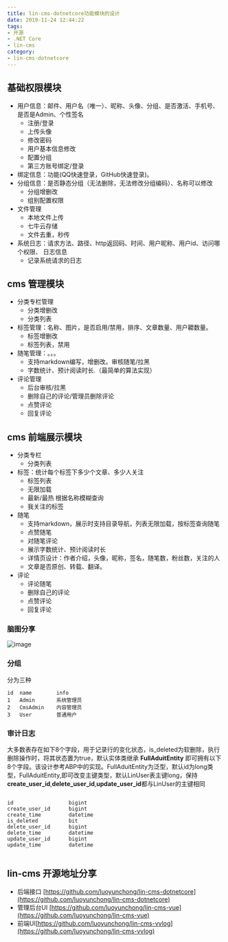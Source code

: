 ```yaml
---
title: lin-cms-dotnetcore功能模块的设计
date: 2019-11-24 12:44:22
tags:
- 开源
- .NET Core
- lin-cms
category:
- lin-cms-dotnetcore
---
```



## 基础权限模块
- 用户信息：邮件、用户名（唯一）、昵称、头像、分组、是否激活、手机号、是否是Admin、个性签名
    - 注册/登录
    - 上传头像
    - 修改密码
    - 用户基本信息修改
    - 配置分组
    - 第三方账号绑定/登录
- 绑定信息：功能(QQ快速登录，GitHub快速登录)。<!-- more -->
- 分组信息：是否静态分组（无法删除，无法修改分组编码）、名称可以修改
    - 分组增删改
    - 组别配置权限
- 文件管理
    - 本地文件上传
    - 七牛云存储
    - 文件去重，秒传
- 系统日志：请求方法、路径、http返回码、时间、用户昵称、用户id、访问哪个权限、 日志信息
    - 记录系统请求的日志

## cms 管理模块
- 分类专栏管理
    - 分类增删改
    - 分类列表
- 标签管理：名称、图片，是否启用/禁用，排序、文章数量、用户耱数量。
    - 标签增删改
    - 标签列表，禁用
- 随笔管理：。。。
   - 支持markdown编写，增删改。审核随笔/拉黑
   - 字数统计、预计阅读时长.（最简单的算法实现）
- 评论管理
   - 后台审核/拉黑
   - 删除自己的评论/管理员删除评论
   - 点赞评论
   - 回复评论

## cms 前端展示模块 
- 分类专栏
    - 分类列表
- 标签：统计每个标签下多少个文章、多少人关注
    - 标签列表
    - 无限加载
    - 最新/最热 根据名称模糊查询
    - 我关注的标签
- 随笔
   - 支持markdown，展示时支持目录导航，列表无限加载，按标签查询随笔
   - 点赞随笔
   - 对随笔评论
   - 展示字数统计、预计阅读时长
   - 详情页设计：作者介绍，头像，昵称，签名，随笔数，粉丝数，关注的人
   - 文章是否原创、转载、翻译。
- 评论
   - 评论随笔
   - 删除自己的评论
   - 点赞评论
   - 回复评论
   

### 脑图分享

![image](https://camo.githubusercontent.com/49d4fca8ccfef50fb7a2f3106e6be05c4a82b887/68747470733a2f2f706963322e73757065726265642e636e2f6974656d2f3564643366363838386530653265336565393330663435382e706e67)

### 分组
 分为三种
 
 ```
id  name        info
1	Admin	    系统管理员
2	CmsAdmin	内容管理员
3	User	    普通用户
 ```
 
### 审计日志
大多数表存在如下8个字段，用于记录行的变化状态，is_deleted为软删除，执行删除操作时，将其状态置为true，默认实体类继承 **FullAduitEntity**  即可拥有以下8个字段。该设计参考ABP中的实现。FullAduitEntity为泛型，默认id为long类型，FullAduitEntity<Guid>,即可改变主键类型，默认LinUser表主键long，保持**create_user_id**,**delete_user_id**,**update_user_id**都与LinUser的主键相同
```

id	                bigint
create_user_id  	bigint
create_time	        datetime
is_deleted	        bit
delete_user_id  	bigint
delete_time	        datetime
update_user_id	    bigint
update_time	        datetime


```



## lin-cms 开源地址分享

- 后端接口 [https://github.com/luoyunchong/lin-cms-dotnetcore](https://github.com/luoyunchong/lin-cms-dotnetcore)
- 管理后台UI [https://github.com/luoyunchong/lin-cms-vue](https://github.com/luoyunchong/lin-cms-vue)
- 前端UI[https://github.com/luoyunchong/lin-cms-vvlog](https://github.com/luoyunchong/lin-cms-vvlog)
